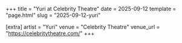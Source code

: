 +++
title = "Yuri at Celebrity Theatre"
date = 2025-09-12
template = "page.html"
slug = "2025-09-12-yuri"

[extra]
artist = "Yuri"
venue = "Celebrity Theatre"
venue_url = "https://celebritytheatre.com/"
+++
